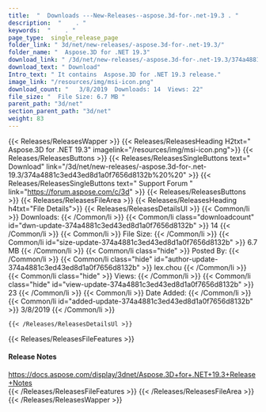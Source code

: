 ```yaml
---
title:  "  Downloads ---New-Releases--aspose.3d-for-.net-19.3 . " 
description:  "    . " 
keywords:  "    . " 
page_type:  single_release_page
folder_link: " 3d/net/new-releases/-aspose.3d-for-.net-19.3/"
folder_name: "  Aspose.3D for .NET 19.3"
download_link: " /3d/net/new-releases/-aspose.3d-for-.net-19.3/374a4881c3ed43ed8d1a0f7656d8132b"
download_text: " Download"
Intro_text: " It contains  Aspose.3D for .NET 19.3 release."
image_link: "/resources/img/msi-icon.png"
download_count: "   3/8/2019  Downloads: 14  Views: 22"
file_size: "  File Size: 6.7 MB "
parent_path: "3d/net"
section_parent_path: "3d/net"
weight: 83 
---
```


{{< Releases/ReleasesWapper >}}
  {{< Releases/ReleasesHeading H2txt="  Aspose.3D for .NET 19.3" imagelink="/resources/img/msi-icon.png">}}
  {{< Releases/ReleasesButtons >}}
    {{< Releases/ReleasesSingleButtons text=" Download" link="/3d/net/new-releases/-aspose.3d-for-.net-19.3/374a4881c3ed43ed8d1a0f7656d8132b%20%20" >}}
    {{< Releases/ReleasesSingleButtons text=" Support Forum " link="https://forum.aspose.com/c/3d" >}}
  {{< Releases/ReleasesButtons >}}
  {{< Releases/ReleasesFileArea >}}
    {{< Releases/ReleasesHeading h4txt="File Details">}}
    {{< Releases/ReleasesDetailsUl >}}
            {{< Common/li  >}} Downloads: {{< /Common/li >}} 
      {{< Common/li class="downloadcount" id="dwn-update-374a4881c3ed43ed8d1a0f7656d8132b" >}} 14 {{< /Common/li >}} 
      {{< Common/li  >}} File Size: {{< /Common/li >}} 
      {{< Common/li id="size-update-374a4881c3ed43ed8d1a0f7656d8132b" >}} 6.7 MB {{< /Common/li >}} 
      {{< Common/li  class="hide" >}} Posted By: {{< /Common/li >}} 
      {{< Common/li class="hide" id="author-update-374a4881c3ed43ed8d1a0f7656d8132b" >}} lex.chou {{< /Common/li >}} 
      {{< Common/li class="hide"  >}} Views: {{< /Common/li >}} 
      {{< Common/li class="hide" id="view-update-374a4881c3ed43ed8d1a0f7656d8132b" >}} 23 {{< /Common/li >}} 
      {{< Common/li  >}} Date Added: {{< /Common/li >}} 
      {{< Common/li id="added-update-374a4881c3ed43ed8d1a0f7656d8132b" >}} 3/8/2019 {{< /Common/li >}} 

    {{< /Releases/ReleasesDetailsUl >}}

  {{< Releases/ReleasesFileFeatures >}}
      <h4>Release Notes</h4><div><a href="https://docs.aspose.com/display/3dnet/Aspose.3D+for+.NET+19.3+Release+Notes">https://docs.aspose.com/display/3dnet/Aspose.3D+for+.NET+19.3+Release+Notes</a></div>
  {{< /Releases/ReleasesFileFeatures >}}
 {{< /Releases/ReleasesFileArea >}}
{{< /Releases/ReleasesWapper >}}


